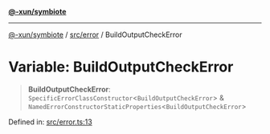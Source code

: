 [**@-xun/symbiote**](../../../README.md)

***

[@-xun/symbiote](../../../README.md) / [src/error](../README.md) / BuildOutputCheckError

# Variable: BuildOutputCheckError

> **BuildOutputCheckError**: `SpecificErrorClassConstructor`\<`BuildOutputCheckError`\> & `NamedErrorConstructorStaticProperties`\<`BuildOutputCheckError`\>

Defined in: [src/error.ts:13](https://github.com/Xunnamius/symbiote/blob/b62abf3b41ef4fb16014d3e799397a1e70b68b47/src/error.ts#L13)
